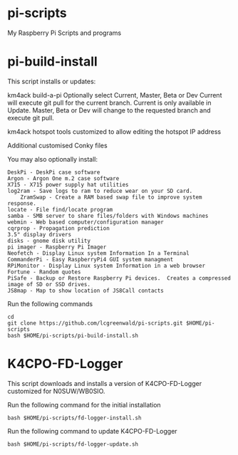 # pi-scripts
My Raspberry Pi Scripts and programs

# pi-build-install
This script installs or updates:

km4ack build-a-pi
	Optionally select Current, Master, Beta or Dev
          Current will execute git pull for the current branch. Current is only available in Update.
          Master, Beta or Dev will change to the requested branch and execute git pull. 

km4ack hotspot tools customized to allow editing the hotspot IP address

Additional customised Conky files

You may also optionally install:

	DeskPi - DeskPi case software
	Argon - Argon One m.2 case software
	X715 - X715 power supply hat utilities
	log2ram - Save logs to ram to reduce wear on your SD card.
        ZramSwap - Create a RAM based swap file to improve system response.
	locate - File find/locate program
	samba - SMB server to share files/folders with Windows machines
	webmin - Web based computer/configuration manager
	cqrprop - Propagation prediction 
	3.5" display drivers
	disks - gnome disk utility
	pi imager - Raspberry Pi Imager
	Neofetch - Display Linux system Information In a Terminal
	CommanderPi - Easy RaspberryPi4 GUI system managment
	RPiMonitor - Display Linux system Information in a web browser
	Fortune - Random quotes
	PiSafe - Backup or Restore Raspberry Pi devices.  Creates a compressed image of SD or SSD drives.
	JS8map - Map to show location of JS8Call contacts

Run the following commands

	cd
	git clone https://github.com/lcgreenwald/pi-scripts.git $HOME/pi-scripts
	bash $HOME/pi-scripts/pi-build-install.sh


# K4CPO-FD-Logger

This script downloads and installs a version of K4CPO-FD-Logger customized for N0SUW/WB0SIO.

Run the following command for the initial installation

	bash $HOME/pi-scripts/fd-logger-install.sh

Run the following command to update K4CPO-FD-Logger

	bash $HOME/pi-scripts/fd-logger-update.sh
	
